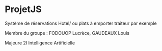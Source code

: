 # ProjetJS

Système de réservations Hotel/ ou plats à emporter traiteur par exemple

Membre du groupe : FODOUOP Lucrèce, GAUDEAUX Louis

Majeure 2I Intelligence Artificielle